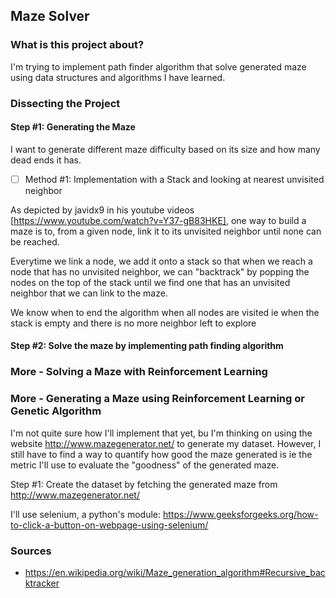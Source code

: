 ## Maze Solver

### What is this project about?

I'm trying to implement path finder algorithm that solve generated maze using
data structures and algorithms I have learned.

### Dissecting the Project

#### Step #1: Generating the Maze

I want to generate different maze difficulty based on its size and how many
dead ends it has. 

- [ ] Method #1: Implementation with a Stack and looking at nearest unvisited
neighbor

As depicted by javidx9 in his youtube videos
[https://www.youtube.com/watch?v=Y37-gB83HKE], one way to build a maze is to,
from a given node, link it to its unvisited neighbor until none can be reached.

Everytime we link a node, we add it onto a stack so that when we reach a node
that has no unvisited neighbor, we can "backtrack" by popping the nodes on the
top of the stack until we find one that has an unvisited neighbor that we can
link to the maze. 

We know when to end the algorithm when all nodes are visited ie when the stack
is empty and there is no more neighbor left to explore



#### Step #2: Solve the maze by implementing path finding algorithm



### More - Solving a Maze with Reinforcement Learning



### More - Generating a Maze using Reinforcement Learning or Genetic Algorithm

I'm not quite sure how I'll implement that yet, bu I'm thinking on using the
website http://www.mazegenerator.net/ to generate my dataset. However, I still
have to find a way to quantify how good the maze generated is ie the metric
I'll use to evaluate the "goodness" of the generated maze.

Step #1: Create the dataset by fetching the generated maze from http://www.mazegenerator.net/

I'll use selenium, a python's module: https://www.geeksforgeeks.org/how-to-click-a-button-on-webpage-using-selenium/


### Sources

- https://en.wikipedia.org/wiki/Maze_generation_algorithm#Recursive_backtracker
